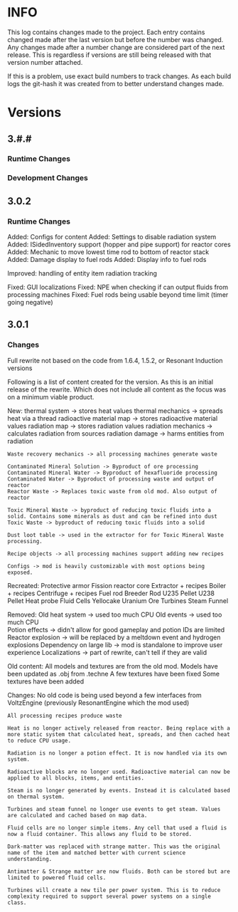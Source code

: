 # INFO
This log contains changes made to the project. Each entry contains changed made after the last version but before the number was changed. Any changes made after a number change are considered part of the next release. This is regardless if versions are still being released with that version number attached. 

If this is a problem, use exact build numbers to track changes. As each build logs the git-hash it was created from to better understand changes made.

# Versions
## 3.#.#
### Runtime Changes

### Development Changes

## 3.0.2
### Runtime Changes
Added: Configs for content
Added: Settings to disable radiation system
Added: ISidedInventory support (hopper and pipe support) for reactor cores 
Added: Mechanic to move lowest time rod to bottom of reactor stack
Added: Damage display to fuel rods
Added: Display info to fuel rods

Improved: handling of entity item radiation tracking

Fixed: GUI localizations
Fixed: NPE when checking if can output fluids from processing machines
Fixed: Fuel rods being usable beyond time limit (timer going negative)

## 3.0.1
### Changes
Full rewrite not based on the code from 1.6.4, 1.5.2, or Resonant Induction versions

Following is a list of content created for the version. As this is an initial release of the rewrite. Which does not include all content as the focus was on a minimum viable product.

New:
    thermal system -> stores heat values
    thermal mechanics -> spreads heat via a thread
    radioactive material map -> stores radioactive material values
    radiation map -> stores radiation values
    radiation mechanics -> calculates radiation from sources
    radiation damage -> harms entities from radiation
    
    Waste recovery mechanics -> all processing machines generate waste
    
    Contaminated Mineral Solution -> Byproduct of ore processing
    Contaminated Mineral Water -> Byproduct of hexafluoride processing
    Contaminated Water -> Byproduct of processing waste and output of reactor
    Reactor Waste -> Replaces toxic waste from old mod. Also output of reactor
    
    Toxic Mineral Waste -> byproduct of reducing toxic fluids into a solid. Contains some minerals as dust and can be refined into dust
    Toxic Waste -> byproduct of reducing toxic fluids into a solid
    
    Dust loot table -> used in the extractor for for Toxic Mineral Waste processing.
    
    Recipe objects -> all processing machines support adding new recipes
    
    Configs -> mod is heavily customizable with most options being exposed.

Recreated:
    Protective armor
    Fission reactor core
    Extractor + recipes
    Boiler + recipes
    Centrifuge + recipes
    Fuel rod
    Breeder Rod
    U235 Pellet
    U238 Pellet
    Heat probe
    Fluid Cells
    Yellocake
    Uranium Ore
    Turbines
    Steam Funnel
    
Removed:
    Old heat system -> used too much CPU
    Old events -> used too much CPU    
    Potion effects -> didn't allow for good gameplay and potion IDs are limited
    Reactor explosion -> will be replaced by a meltdown event and hydrogen explosions 
    Dependency on large lib -> mod is standalone to improve user experience
    Localizations -> part of rewrite, can't tell if they are valid
    
Old content:
    All models and textures are from the old mod.
    Models have been updated as .obj from .techne
    A few textures have been fixed
    Some textures have been added
    
Changes:
    No old code is being used beyond a few interfaces from VoltzEngine (previously ResonantEngine which the mod used)
    
    All processing recipes produce waste
    
    Heat is no longer actively released from reactor. Being replace with a more static system that calculated heat, spreads, and then cached heat to reduce CPU usage.
    
    Radiation is no longer a potion effect. It is now handled via its own system.
    
    Radioactive blocks are no longer used. Radioactive material can now be applied to all blocks, items, and entities.
    
    Steam is no longer generated by events. Instead it is calculated based on thermal system.
    
    Turbines and steam funnel no longer use events to get steam. Values are calculated and cached based on map data.
    
    Fluid cells are no longer simple items. Any cell that used a fluid is now a fluid container. This allows any fluid to be stored.
    
    Dark-matter was replaced with strange matter. This was the original name of the item and matched better with current science understanding.
    
    Antimatter & Strange matter are now fluids. Both can be stored but are limited to powered fluid cells.
    
    Turbines will create a new tile per power system. This is to reduce complexity required to support several power systems on a single class.

